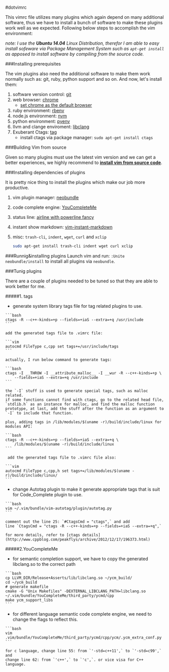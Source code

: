 #dotvimrc

This vimrc file utilizes many plugins which again depend on many additional
software, thus we have to install a bunch of software to make these plugins
work well as we expected. Following below steps to accomplish the vim
environment:

*note: I use the __Ubuntu 14.04__ Linux Distribution, therefor
I am able to easy install sofeware via Package Management System such as
`apt-get install` as apposed to install software by compiling from the source
code.*

###Installing prerequisites

The vim plugins also need the additional software to make them work normally
such as: git, ruby, python support and so on. And now, let's install them:

1. software version control:
   [git](https://gist.github.com/kevin4fly/f74344649d09f903eb1b)
2. web browser: [chrome](https://www.google.com/intl/en/chrome/browser/)
   - [set chrome as the default browser](http://superuser.com/questions/281488/how-to-set-default-browser-on-ubuntu-from-command-line)
3. ruby environment: [rbenv](https://github.com/sstephenson/rbenv)
4. node.js environment: [nvm](https://github.com/creationix/nvm)
5. python environment: [pyenv](https://github.com/yyuu/pyenv)
6. llvm and clange enviroment:
   [libclang](https://gist.github.com/kevin4fly/e3de744266c98294b21e)
7. Exuberant Ctags: [tag](http://ctags.sourceforge.net/)
   - install ctags via package manager: `sudo apt-get install ctags`


###Building Vim from source

Given so many plugins must use the latest vim version and we can get a better
experiences, we highly recommend to [__install vim from source code__](https://github.com/Valloric/YouCompleteMe/wiki/Building-Vim-from-source).


###Installing dependencies of plugins

It is pretty nice thing to install the plugins which make our job more
productive.

1. vim plugin manager: [neobundle](https://github.com/Shougo/neobundle.vim#quick-start)
2. code complete engine: [YouCompleteMe](https://github.com/Valloric/YouCompleteMe#full-installation-guide)
3. status line: [airline with powerline fancy](http://askubuntu.com/questions/283908/how-can-i-install-and-use-powerline-plugin)
4. instant show markdown: [vim-instant-markdown](https://github.com/suan/vim-instant-markdown)
5. misc: `trash-cli`, `indent`, `wget`, `curl` and `xclip`

    ```bash
    sudo apt-get install trash-cli indent wget curl xclip
    ``` 

###Runnig&installing plugins
Launch vim and run: `:Unite neobundle/install` to install all plugins via `neobundle`.

###Tunig plugins

There are a couple of plugins needed to be tuned so that they are able to work
better for me.

#####1. tags
   - generate system library tags file for tag related plugins to use.   

    ```bash
    ctags -R --c++-kinds=+p --fields=+iaS --extra=+q /usr/include
    ```

    add the generated tags file to .vimrc file:

    ```vim
    autocmd FileType c,cpp set tags+=/usr/include/tags
    ```

    actually, I run below command to generate tags:

    ```bash
    ctags -I __THROW -I __attribute_malloc__ -I __wur -R --c++-kinds=+p \ 
        --fields=+iaS --extra=+q /usr/include
    ```

    the `-I` stuff is used to generate special tags, such as malloc related.
    if some functions cannot find with ctags, go to the related head file,
    `stdlib.h` as an instance for malloc, and find the malloc function
    prototype, at last, add the stuff after the function as an argument to
    `-I` to include that function.

    plus, adding tags in /lib/modules/$(uname -r)/build/include/linux for
    modules API:

    ```bash
    ctags -R --c++-kinds=+p --fields=+iaS --extra=+q \
        /lib/modules/$(uname -r)/build/include/linux
    ```

     add the generated tags file to .vimrc file also:
        
    ```vim
    autocmd FileType c,cpp,h set tags+=/lib/modules/$(uname -r)/build/include/linux/
    ```

   - change Autotag plugin to make it generate appropriate tags that is suit for
     Code_Complete plugin to use.   

    ```bash
    vim ~/.vim/bundle/vim-autotag/plugin/autotag.py
    ```
    
    comment out the line 25: `#CtagsCmd = "ctags",` and add 
    line `CtagsCmd = "ctags -R --c++-kinds=+p --fields=+iaS --extra=+q",`

    for more details, refer to [ctags details](http://www.cppblog.com/peakflys/archive/2012/12/17/196373.html)

#####2.YouCompleteMe
   - for semantic completion support, we have to copy the generated
       libclang.so to the correct path
       
    ```bash
    cp LLVM_DIR/Release+Asserts/lib/libclang.so ~/ycm_build/
    cd ~/ycm_build
    # generate makefile
    cmake -G "Unix Makefiles" -DEXTERNAL_LIBCLANG_PATH=libclang.so ~/.vim/bundle/YouCompleteMe/third_party/ycmd/cpp
    make ycm_support_libs
    ```
        
   - for different language semantic code complete engine, we need to change the
     flags to reflect this.
        
    ```bash
    vim .vim/bundle/YouCompleteMe/third_party/ycmd/cpp/ycm/.ycm_extra_conf.py
    ```

    for c language, change line 55: from `'-std=c++11',` to `'-std=c99',` and
    change line 62: from `'c++',` to `'c',`. or vice visa for C++ language.
